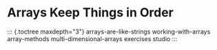 # Arrays Keep Things in Order

::: {.toctree maxdepth="3"}
arrays-are-like-strings working-with-arrays array-methods
multi-dimensional-arrays exercises studio
:::
